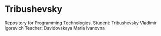 # Tribushevsky
Repository for Programming Technologies.
Student: Tribushevsky Vladimir Igorevich
Teacher: Davidovskaya Maria Ivanovna
